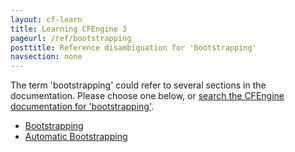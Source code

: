 ```yaml
---
layout: cf-learn
title: Learning CFEngine 3
pageurl: /ref/bootstrapping
posttitle: Reference disambiguation for 'bootstrapping'
navsection: none
---
```


The term 'bootstrapping' could refer to several sections in the documentation. Please choose one below, or
[search the CFEngine documentation for 'bootstrapping'](http://docs.cfengine.com/latest/search.html?q=bootstrapping).

- [Bootstrapping](http://docs.cfengine.com/latest/guide-introduction-networking.html#bootstrapping)
- [Automatic Bootstrapping](http://docs.cfengine.com/latest/reference-components-cf-agent.html#automatic-bootstrapping)
